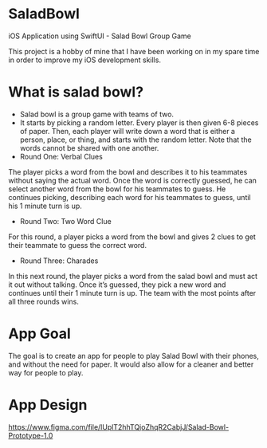 # SaladBowl
iOS Application using SwiftUI - Salad Bowl Group Game

This project is a hobby of mine that I have been working on in my spare time in order to improve my iOS development skills.

# What is salad bowl?
- Salad bowl is a group game with teams of two.
- It starts by picking a random letter. Every player is then given 6-8 pieces of paper. Then, each player will write down a word that is either a person, place, or thing, and starts with the random letter. Note that the words cannot be shared with one another.
- Round One: Verbal Clues

The player picks a word from the bowl and describes it to his teammates without saying the actual word. Once the word is correctly guessed, he can select another word from the bowl for his teammates to guess. He continues picking, describing each word for his teammates to guess, until his 1 minute turn is up.
- Round Two: Two Word Clue

For this round, a player picks a word from the bowl and gives 2 clues to get their teammate to guess the correct word. 
- Round Three: Charades

In this next round, the player picks a word from the salad bowl and must act it out without talking. Once it’s guessed, they pick a new word and continues until their 1 minute turn is up. The team with the most points after all three rounds wins.

# App Goal
The goal is to create an app for people to play Salad Bowl with their phones, and without the need for paper. It would also allow for a cleaner and better way for people to play.

# App Design
https://www.figma.com/file/lUplT2hhTQjoZhqR2CabjJ/Salad-Bowl-Prototype-1.0

